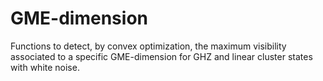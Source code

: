 # GME-dimension
Functions to detect, by convex optimization, the maximum visibility associated to a specific GME-dimension for GHZ and linear cluster states with white noise.
